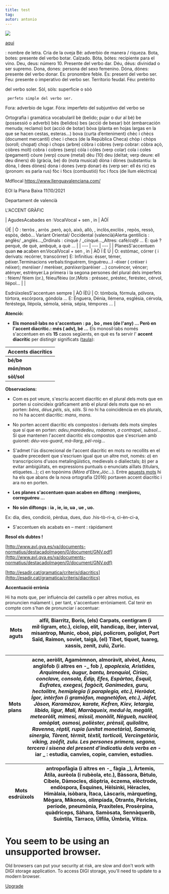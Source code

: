 ```yaml
---
title: test
tag:
autor: antonio
---
```

![](https://thumbs2.imgbox.com/bc/a5/oj1OCgPH_t.jpg)

[aqui](https://digistorage.net/tliljsxw)

: nombre de letra. Cria de la oveja	Bé: adverbio de manera / riqueza.
Bota, botes: presente del verbo botar. Calzado.	Bóta, bótes: recipiente para el vino.
Deu, deus: número 10. Presente del verbo dar.	Déu, déus: divinidad o ser supremo.
Dona, dones: persona del sexo femenino.	Dóna, dónes: presente del verbo donar.
Es: pronombre feble.	És: present del verbo ser.
Feu: presente o imperativo del verbo ser. Territorio feudal.	Féu: pretérito

 
   del verbo soler.	Sòl, sòls: superficie o sòò
   
     perfeto simple del verbo ser.
Fora: adverbio de lugar.	Fóra: imperfeto del subjuntivo del verbo se




Ortografia i gramàtica vocabularil
bè (belido; pujar o dur al bè) be (possessió o adverbi) 
bès (belidos) bes (acció de besar) 
bòt (embarcación menuda; reclamo) bot (acció de botar) 
bòva (planta en hojas largas en la que se hacen
cestas, esteras...) bova (curta d’enteniment)
chèc i chècs (document mercantil) chec i checs (de la República Checa) 
chòp i chòps (soroll; chopat) chop i chops (arbre) 
còbra i còbres (verp cobrar: còbra açò, 
còbres molt) cobra i cobres (serp) 
còla i còles (verp colar) cola i coles (pegament) 
còure (verp) coure (metal) 
dèu (10) deu (deïtat; verp deure: ell deu 
diners) 
dò (gràcia, be) do (nota musical) 
dòna i dònes (substantiu: la dòna, l dees dònes) dona i dones (verp donar) 
és (verp ser: ell és ric) es (pronom: es parla rus) 
fòc i fòcs (combustió) foc i focs (de llum elèctrica)
 
 
 Mdflocal
 https://www.llenguavalenciana.com/
 
 EOI la Plana Baixa 11(10/2021

Departament de valencià

L'ACCENT GRÀFIC

|
AgudesAcabades en :VocalVocal + sen , in
 | ÀÓÍ

ÚÉ | Ò : terròs , arròs ,però, açò, això, allò, , inclòs,exclòs , repòs, ressò, espòs, debò...
Variant Oriental/ Occidental (valencià)Alerta gentilicis : anglès/ _anglés..._Ordinals : cinquè / _cinqué..._Altres: cafè/_café ..._
È: què ? perquè, de què, ambquè, a què ...
 |
| --- | --- | --- |
|
PlanesS'accentuen quan **no** acaben en:VocalVocal + sen , in | ÀÒ
Í
È
Ú |
O: estómac, córrer ( i derivats: recórrer, transcórrer)
E: Infinitius: ésser, témer, péixer.Terminacions verbals:tinguérem, tinguéreu...I -éixer ( créixer i néixer); _meréixer_ / merèixer, _paréixer_/parèixer ...) convéncer, véncer; atényer, estrènyer.La primera i la segona persones del plural dels imperfets : féiem/ fèiem (or.), féieu/fèieu (or.)Mots : préssec, préstec, feréstec, cérvol, llépol... |
|

EsdrúixolesS'accentuen sempre | ÀÒ
ÍÈÚ |
O: tómbola, fórmula, pólvora, tórtora, escórpora, góndola ...
E: Énguera, Dénia, llémena, església, cérvola, feréstega, llépola, sémola, sénia, sépia, témpores ...
 |

**Atenció:**

- **Els monosíl·labs no s'accentuen : pa , bo , mes (de l'any) ... Però en l'accent diacrític.: més ( adv), bé ...** Els monosíl·labs només s'accentuen en els  **15**  casos següents, en què es fa servir l' **accent diacrític**  per distingir significats ([taula](http://esadir.cat/gramatica/criteris/diacritics#taula)):

| **Accents diacrítics** |
| --- |
| **bé/be** | **déu/deu** | **és/es** | **mà/ma** | **més/mes** |
| **món/mon** | **pèl/pel** | **què/que** | **sé/se** | **sí/si** |
| **sòl/sol** | **són/son** | **té/te** | **ús/us** | **vós/vos** |

**Observacions:**

- Com es pot veure, s'escriu accent diacrític en el plural dels mots que en porten si coincideix gràficament amb el plural dels mots que no en porten: _béns_, _déus_,_pèls_, _sís_, _sòls_. Si no hi ha coincidència en els plurals, no hi ha accent diacrític: _mans_, _mons_.

- No porten accent diacrític els compostos i derivats dels mots simples que sí que en porten: _adeu_,_marededeu_, _rodamon_, _a contrapel_, _subsol_... Sí que mantenen l'accent diacrític els compostos que s'escriuen amb guionet: _déu-vos-guard_, _mà-llarg_, _pèl-roig_...
- S'admet l'ús discrecional de l'accent diacrític en mots no recollits en el quadre precedent que s'escriuen igual que un altre mot, només: _a_) en transcripcions d'usos metalingüístics, medievals o dialiectals; _b_) per a evitar ambigüitats, en expressions puntuals o enunciats aïllats (titulars, etiquetes...); _c_) en topònims (_Móra d'Ebre_,_Jóc_...). Entre [aquests mots](https://www.uoc.edu/portal/ca/servei-linguistic/criteris/ortografia/accentuacio/accent-diacritic.html) hi ha els que abans de la nova ortografia (2016) portaven accent diacrític i ara no en porten.
- **Les planes s'accentuen quan acaben en diftong : menjàveu, correguéreu ...**
- **No són diftongs : ia , ie, io, ua , ue , uo.**

Ex: dia, dies, condició, pèrdua, dues, duo .his-tò-ri-a, ci-èn-ci-a,

- S'accentuen els acabats en – ment : ràpidament

**Resol els dubtes !**

[http://www.avl.gva.es/va/documents-normatius/destacadoImagen/0/document/GNV.pdf](http://www.avl.gva.es/va/documents-normatius/destacadoImagen/0/document/GNV.pdf)

[http://esadir.cat/gramatica/criteris/diacritics](http://esadir.cat/gramatica/criteris/diacritics)

**Accentuació errònia**

Hi ha mots que, per influència del castellà o per altres motius, es pronuncien malament i, per tant, s'accentuen erròniament. Cal tenir en compte com s'han de pronunciar i accentuar:

| **Mots aguts** | **alfil, Biarritz, Borís, (els) Carpats, centigram (i mil·ligram, etc.), ciclop, elit, handicap, iber, interval, misantrop, Munic, oboè, pipí, policrom, poliglot, Port Saïd, Raimon, soviet, taigà, (el) Tibet, tiquet, tuareg, xassís, zenit, zulú, Zuric.** |
| --- | --- |

| **Mots plans** | **acne, aeròlit, Agamèmnon, almoràvit, alvèol, Àneu, anglòfob (i altres en -**_ **fob** _**), apoplexia, Aristides, Arquimedes, àugur, bantu, bronquíol, Ciríac, conclave, consola, Èdip, Efes, Espàrtac, Èsquil, Eufrates, exegesi, fagòcit, Ganimedes, guru, hectolitre, hemiplegia (i paraplegia, etc.), Heròdot, Ígor, intèrfon (i gramòfon, magnetòfon, etc.), Jàfet, Jàson, Karamàzov, karate, Kefren, Kíev, letargia, libido, lígur, Mali, Marràqueix, medul·la, megàlit, meteoròlit, mimesi, míssil, monòlit, Nègueb, nuclèol, omòplat, osmosi, polièster, prènsil, quilolitre, Ravenna, rèptil, rupia (unitat monetària), Samaria, sinergia, Tàrent, tèrmit, tèxtil, torticoli, Vercingetòrix, víking, zoòfit, zulu. Les persones primera, segona, tercera i sisena del present d'indicatiu dels verbs en -**_ **iar** _ **: estudia, canvies, copie, canvien, estudies.** |
| --- | --- |

| **Mots esdrúixols** | **antropofàgia (i altres en -**_ **fàgia** _**), Àrtemis, Àtila, aurèola (i rubèola, etc.), Bàssora, Bètulo, Cíbele, Dàmocles, diòptria, èczema, elèctrode, endòspora, Èsquines, Hèlsinki, Hèracles, Himàlaia, isòbara, Ítaca, Làscaris, màrqueting, Mègara, Míkonos, olimpíada, Òtranto, Pèricles, període, pneumònia, Praxíteles, Prosèrpina, quàdriceps, Sàhara, Samòsata, Sennàquerib, Suíntila, Tàrraco, Úlfila, Úmbria, Vítiza.** |
| --- | --- |
 

# You seem to be using an unsupported browser.

Old browsers can put your security at risk, are slow and don't work with DIGI storage application. To access DIGI storage, you'll need to update to a modern browser.

[Upgrade](https://www.whatsmybrowser.org/)
